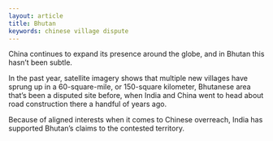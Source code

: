 ```yaml
---
layout: article
title: Bhutan
keywords: chinese village dispute
---
```


China continues to expand its presence around the globe, and in Bhutan this hasn’t been subtle.

In the past year, satellite imagery shows that multiple new villages have sprung up in a 60-square-mile, or 150-square kilometer, Bhutanese area that’s been a disputed site before, when India and China went to head about road construction there a handful of years ago.

Because of aligned interests when it comes to Chinese overreach, India has supported Bhutan’s claims to the contested territory.
